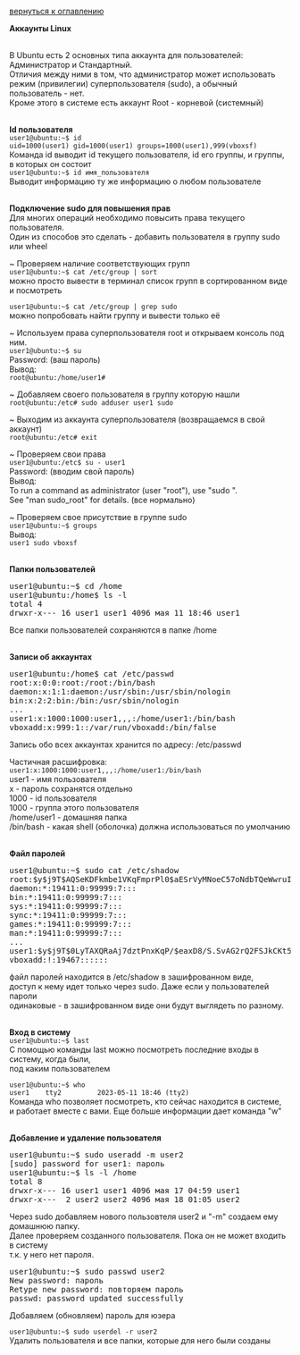 <a href="/README.md">вернуться к оглавлению</a>

<b>Аккаунты Linux</b> <br><br>

В Ubuntu есть 2 основных типа аккаунта для пользователей: Администратор и Стандартный.<br>
Отличия между ними в том, что администратор может использовать <br>
режим (привилегии) суперпользователя (sudo), а обычный пользователь - нет.<br>
Кроме этого в системе есть аккаунт Root - корневой (системный)<br><br>

<b>Id пользователя</b> <br>
`user1@ubuntu:~$ id` <br>
`uid=1000(user1) gid=1000(user1) groups=1000(user1),999(vboxsf)`<br>
Команда id выводит id текущего пользователя, id его группы, и группы, в которых он состоит<br>
`user1@ubuntu:~$ id имя_пользователя` <br>
Выводит информацию ту же информацию о любом пользователе <br><br>

<b>Подключение sudo для повышения прав</b> <br>
Для многих операций необходимо повысить права текущего пользователя.<br>
Один из способов это сделать - добавить пользователя в группу sudo или wheel <br>

~ Проверяем наличие соответствующих групп <br>
`user1@ubuntu:~$ cat /etc/group | sort` <br>
можно просто вывести в терминал список групп в сортированном виде и посмотреть <br>

`user1@ubuntu:~$ cat /etc/group | grep sudo`<br>
можно попробовать найти группу и вывести только её <br>

~ Используем права суперпользователя root и открываем консоль под ним.<br>
`user1@ubuntu:~$ su`<br>
Password: (ваш пароль) <br>
Вывод:<br>
`root@ubuntu:/home/user1#` <br>

~ Добавляем своего пользователя в группу которую нашли <br>
`root@ubuntu:/etc# sudo adduser user1 sudo` <br>

~ Выходим из аккаунта суперпользователя (возвращаемся в свой аккаунт)<br>
`root@ubuntu:/etc# exit` <br>

~ Проверяем свои права <br>
`user1@ubuntu:/etc$ su - user1` <br>
Password: (вводим свой пароль) <br>
Вывод: <br>
To run a command as administrator (user "root"), use "sudo <command>". <br>
See "man sudo_root" for details. (все нормально) <br>

~ Проверяем свое присутствие в группе sudo <br>
`user1@ubuntu:~$ groups `<br>
Вывод: <br>
`user1 sudo vboxsf `<br><br>

<b>Папки пользователей</b> <br>
<pre>
user1@ubuntu:~$ cd /home
user1@ubuntu:/home$ ls -l
total 4
drwxr-x--- 16 user1 user1 4096 мая 11 18:46 user1
</pre>
Все папки пользователей сохраняются в папке /home<br><br>

<b>Записи об аккаунтах</b> <br>
<pre>
user1@ubuntu:/home$ cat /etc/passwd
root:x:0:0:root:/root:/bin/bash
daemon:x:1:1:daemon:/usr/sbin:/usr/sbin/nologin
bin:x:2:2:bin:/bin:/usr/sbin/nologin
...
user1:x:1000:1000:user1,,,:/home/user1:/bin/bash
vboxadd:x:999:1::/var/run/vboxadd:/bin/false
</pre>
Запись обо всех аккаунтах хранится по адресу: /etc/passwd<br>

Частичная расшифровка: <br>
`user1:x:1000:1000:user1,,,:/home/user1:/bin/bash`<br>
user1 - имя пользователя <br>
x - пароль сохранятся отдельно <br>
1000 - id пользователя <br>
1000 - группа этого пользователя <br>
/home/user1 - домашняя папка <br>
/bin/bash - какая shell (оболочка) должна использоваться по умолчанию <br><br>

<b>Файл паролей</b> <br>
<pre>
user1@ubuntu:~$ sudo cat /etc/shadow
root:$y$j9T$AQSeKDFkmbe1VKqFmprPl0$aESrVyMNoeC57oNdbTQeWwruIXvr.LilsgbJNuCNXI5:19467:0:99999:7:::
daemon:*:19411:0:99999:7:::
bin:*:19411:0:99999:7:::
sys:*:19411:0:99999:7:::
sync:*:19411:0:99999:7:::
games:*:19411:0:99999:7:::
man:*:19411:0:99999:7:::
...
user1:$y$j9T$0LyTAXQRaAj7dztPnxKqP/$eaxD8/S.SvAG2rQ2FSJkCKt5qx1BM9RoMHi..cTAUV2:19467:0:99999:7:::
vboxadd:!:19467::::::
</pre>
файл паролей находится в /etc/shadow в зашифрованном виде, <br>
доступ к нему идет только через sudo. Даже если у пользователей пароли <br> 
одинаковые - в зашифрованном виде они будут выглядеть по разному.<br><br>

<b>Вход в систему</b> <br>
`user1@ubuntu:~$ last`<br>
С помощью команды last можно посмотреть последние входы в систему, когда были,<br> 
под каким пользователем<br>

`user1@ubuntu:~$ who`<br>
`user1    tty2         2023-05-11 18:46 (tty2)`<br>
Команда who позволяет посмотреть, кто сейчас находится в системе,<br> 
и работает вместе с вами. Еще больше информации дает команда "w"<br><br>

<b>Добавление и удаление пользователя</b> <br>
<pre>
user1@ubuntu:~$ sudo useradd -m user2
[sudo] password for user1: пароль 
user1@ubuntu:~$ ls -l /home
total 8
drwxr-x--- 16 user1 user1 4096 мая 17 04:59 user1
drwxr-x---  2 user2 user2 4096 мая 18 01:05 user2
</pre>
Через sudo добавляем нового пользовтеля user2 и "-m" создаем ему домашнюю папку.<br> 
Далее проверяем созданного пользователя. Пока он не может входить в систему <br>
т.к. у него нет пароля.<br>
<pre>
user1@ubuntu:~$ sudo passwd user2
New password: пароль
Retype new password: повторяем пароль
passwd: password updated successfully
</pre>
Добавляем (обновляем) пароль для юзера <br>

`user1@ubuntu:~$ sudo userdel -r user2`<br>
Удалить пользователя и все папки, которые для него были созданы<br><br>















 





